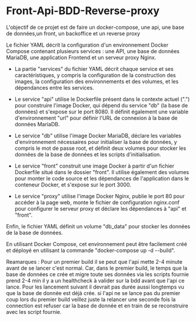 # Front-Api-BDD-Reverse-proxy
L'objectif de ce projet est de faire un docker-compose, une api, une base de données,un front, un backoffice et un reverse proxy


Le fichier YAML décrit la configuration d'un environnement Docker Compose contenant plusieurs services : une API, une base de données MariaDB, une application Frontend et un serveur proxy Nginx.

- La partie "services" du fichier YAML décrit chaque service et ses caractéristiques, y compris la configuration de la construction des images, la configuration des environnements et des volumes, et les dépendances entre les services.

- Le service "api" utilise le Dockerfile présent dans le contexte actuel (".") pour construire l'image Docker, qui dépend du service "db" (la base de données) et s'expose sur le port 8080. Il définit également une variable d'environnement "url" pour définir l'URL de connexion à la base de données MariaDB.

- Le service "db" utilise l'image Docker MariaDB, déclare les variables d'environnement nécessaires pour initialiser la base de données, y compris le mot de passe root, et définit deux volumes pour stocker les données de la base de données et les scripts d'initialisation.

- Le service "front" construit une image Docker à partir d'un fichier Dockerfile situé dans le dossier "front". Il utilise également des volumes pour monter le code source et les dépendances de l'application dans le conteneur Docker, et s'expose sur le port 3000.

- Le service "proxy" utilise l'image Docker Nginx, publie le port 80 pour accéder à la page web, monte le fichier de configuration nginx.conf pour configurer le serveur proxy et déclare les dépendances à "api" et "front".

Enfin, le fichier YAML définit un volume "db_data" pour stocker les données de la base de données.

En utilisant Docker Compose, cet environnement peut être facilement créé et déployé en utilisant la commande "docker-compose up -d --build".

Reamarques : Pour un premier build il se peut que l'api mette 2-4 minute avant de se lancer c'est normal. Car, dans le premier build, le temps que la base de données ce crée et migre toute ses données via les scripts fournie prend 2-4 min il y a un healthcheck à valider sur la bdd avant que l'api ce lance. Pour les lancement suivant il devrait pas durée aussi longtemps vu que la base de donnée est déjà crée.
si l'api ne se lance pas du premier coup lors du premier build veillez juste la relancer une seconde fois la connection est refuser car la base de donnée et en train de se reconstruire avec les script fournie.